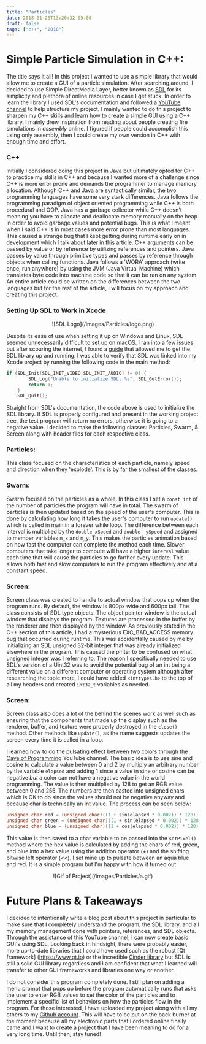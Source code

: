 ```yaml
---
title: "Particles"
date: 2018-01-28T13:20:32-05:00
draft: false
tags: ["c++", "2018"]
---
```

# Simple Particle Simulation in C++:
The title says it all! In this project I wanted to use a simple library that would
allow me to create a GUI of a particle simulation. After searching around, I decided to use Simple
DirectMedia Layer, better known as [SDL](https://www.libsdl.org) for its simplicity and
plethora of online resources in case I get stuck. In order to learn the library I used SDL's documentation
and followed a [YouTube channel](https://www.youtube.com/user/caveofprogramming/videos) to help structure my project.
I mainly wanted to do this project to sharpen my C++ skills and learn how to create
a simple GUI using a C++ library. I mainly drew inspiration from reading about people creating
fire simulations in *assembly* online. I figured if people could accomplish this using only assembly, then I could
create my own version in C++ with enough time and effort.
### C++
Initially I considered doing this project in Java but ultimately opted for C++ to
practice my skills in C++ and because I wanted more of a challenge since C++ is more error prone and demands the programmer
to manage memory allocation.
Although C++ and Java are syntactically similar, the two programming languages have
some very stark differences. Java follows the programming paradigm of object oriented
programming while C++ is both procedural and OOP. Java has a garbage collector
while C++ doesn't meaning you have to allocate and deallocate memory manually on the heap in order to avoid garbage
values and potential bugs. This is what I meant when I said C++ is in most cases more
error prone than most languages. This caused a strange bug that I kept getting during
runtime early on in development which I talk about later in this article. C++ arguments can be passed by
value or by reference by utilizing references and pointers. Java passes by value
through primitive types and passes by reference through objects when calling functions.
Java follows a 'WORA' approach (write once, run anywhere) by using the JVM
(Java Virtual Machine) which translates byte code into machine code so that it can be ran on any system. An entire article
could be written on the differences between the two languages but for the rest of
the article, I will focus on my approach and creating this project.

### Setting Up SDL to Work in Xcode

<center>![SDL Logo](/images/Particles/logo.png)</center>

Despite its ease of use when setting it up on Windows and Linux,
SDL seemed unnecessarily difficult to set up on macOS.
I ran into a few issues but after scouring the internet, I found a [guide](http://lazyfoo.net/tutorials/SDL/01_hello_SDL/mac/xcode/index.php)
that allowed me to get the SDL library up and running. I was able to verify that SDL was linked into
my Xcode project by running the following code in the main method:

```C++
if (SDL_Init(SDL_INIT_VIDEO|SDL_INIT_AUDIO) != 0) {
        SDL_Log("Unable to initialize SDL: %s", SDL_GetError());
        return 1;
    }
    SDL_Quit();
```
Straight from SDL's documentation, the code above is used to initialize the SDL
library. If SDL is properly configured and present in the working project tree, the
test program will return no errors, otherwise it is going to a negative value.
I decided to make the following classes: Particles, Swarm, & Screen along with
header files for each respective class.

### Particles:
This class focused on the characteristics of each
particle, namely speed and direction when they 'explode'.
This is by far the smallest of the classes.

### Swarm:
Swarm focused on the particles as a whole. In this class
I set a `const int` of the number of particles the program
will have in total. The swarm of particles is then updated
based on the speed of the user's computer. This is done by
calculating how long it takes the user's computer to run
`update()` which is called in main in a forever while loop. The difference between each interval is multiplied by the
`double xSpeed` and `double  ySpeed` and assigned to member variables `m_x` and `m_y`. This makes the particles animation based on how fast the computer can complete the method each time. Slower computers that take longer to compute will have a higher `interval` value each time
that will cause the particles to go farther every update. This allows both fast and slow computers to run the program effectively and at a constant speed.

### Screen:
Screen class was created to handle to actual window that
pops up when the program runs. By default, the window is
800px wide and 600px tall. The class consists of
SDL type objects. The object pointer window is the actual window that
displays the program. Textures are processed in the buffer by the renderer and
then displayed by the window. As previously stated in the C++ section of this article,
I had a mysterious EXC_BAD_ACCESS memory bug that occurred during runtime. This
was accidentally caused by me by initializing an SDL unsigned 32-bit integer that was
already initialized elsewhere in the program. This caused the pinter to be confused
on what unsigned integer was I referring to. The reason I specifically needed to
use SDL's version of a Uint32 was to avoid the potential bug of an int being a
different value on a different computer or operating system although after researching
the topic more, I could have added `<inttypes.h>` to the top of all my headers and
created `int32_t` variables as needed.

### Screen:
Screen class also does a lot of the behind the scenes
work as well such as ensuring that the components that
made up the display such as the renderer, buffer,
and texture were properly destroyed in the `close()`
method. Other methods like `update()`, as the name
suggests updates the screen every time it is called in a
loop.

I learned how to do the pulsating effect between two colors through the
[Cave of Programming](https://www.youtube.com/user/caveofprogramming/videos)
YouTube channel. The basic idea is to use sine
and cosine to calculate a value between 0 and 2
by multiply an arbitrary number by the variable `elapsed` and adding 1 since a value in
sine or cosine can be negative _but_ a color can not have a negative value in the world programming.
The value is then multiplied by 128 to get an RGB value between 0 and 255. The numbers are then casted
into unsigned chars which is OK to do since the values should not be negative anyway and because char is
technically an int value.
The process can be seen below:
```C++
unsigned char red = (unsigned char)((1 + sin(elapsed * 0.002)) * 128);
unsigned char green = (unsigned char)((1 + sin(elapsed * 0.002)) * 128);
unsigned char blue = (unsigned char)((1 + cos(elapsed * 0.002)) * 128);
```
This value is then saved to a
char variable to be passed into the `setPixel()` method where the hex value is
calculated by adding the chars of red, green, and blue into a hex value using the
addition operator (+) and the shifting bitwise left operator (<<).
I set mine up to pulsate between an aqua blue and red. It is a simple program
but I'm happy with how it turned out:

<center>![Gif of Project](/images/Particles/a.gif)</center>

# Future Plans & Takeaways
I decided to intentionally write a blog post about this project in particular to
make sure that I completely understand the program, the SDL library, and all my
memory management done with pointers, references, and SDL objects. Through the assistance of [this](https://www.youtube.com/user/caveofprogramming/videos) YouTube channel, I
can now create basic GUI's using SDL. Looking back in hindsight, there were probably
easier, more up-to-date libraries that I could have used such as the robust [Qt framework]
(https://www.qt.io) or the incredible [Cinder library](https://libcinder.org) but SDL
is still a solid GUI library regardless and I am confident that what I learned will
transfer to other GUI frameworks and libraries one way or another.

I do not consider this program completely done. I still plan on adding a menu prompt
that pops up before the program automatically runs that asks the user to enter RGB values
to set the color of the particles
and to implement a specific list of behaviors on how the particles flow in the program.
For those interested, I have uploaded my project along with all my others to my [Github account](https://github.com/almasgai).
This will have to be put on the back burner at the moment because all my electronic
parts that I ordered online finally came and I want to create a project that I have been
meaning to do for a very long time. Until then, stay tuned!
